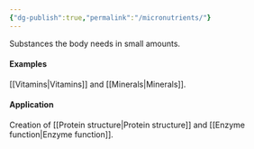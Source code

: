 ```yaml
---
{"dg-publish":true,"permalink":"/micronutrients/"}
---
```


Substances the body needs in small amounts.

#### Examples
[[Vitamins\|Vitamins]] and [[Minerals\|Minerals]].
#### Application
Creation of [[Protein structure\|Protein structure]] and [[Enzyme function\|Enzyme function]].
